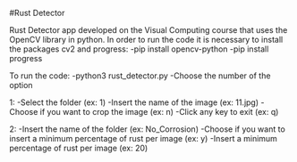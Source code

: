 #Rust Detector

Rust Detector app developed on the Visual Computing course that uses the OpenCV library in python.
In order to run the code it is necessary to install the packages cv2 and progress:
-pip install opencv-python
-pip install progress

To run the code:
-python3 rust_detector.py
-Choose the number of the option

1:
-Select the folder (ex: 1)
-Insert the name of the image (ex: 11.jpg)
-Choose if you want to crop the image (ex: n)
-Click any key to exit (ex: q)

2:
-Insert the name of the folder (ex: No_Corrosion)
-Choose if you want to insert a minimum percentage of rust per image (ex: y)
-Insert a minimum percentage of rust per image (ex: 20)
